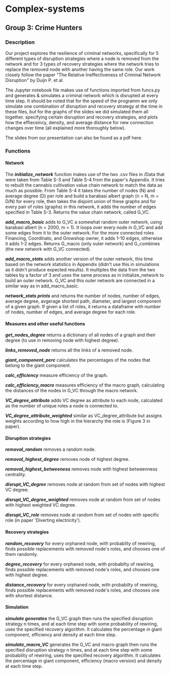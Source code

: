 # Complex-systems

## Group 3: Crime Hunters

### Description

Our project explores the resilience of criminal networks, specifically for 5 different types of disruption strategies where a node is removed from the network and for 3 types of recovery strategies where the network tries to replace the removed node with another having the same role. Our work closely follow the paper "The Relative Ineffectiveness of Criminal Network Disruption" by Duijn P. et al. 

The Jupyter notebook file makes use of functions imported from funcs.py and generates & simulates a criminal network which is disrupted at every time step. It should be noted that for the speed of the programm we only simulate one combination of disruption and recovery strategy at the time in these files, but for the graphs of the slides we did simulated them all together. specifying certain disruption and recovery strategies, and plots how the effieceincy, density, and average distance for new connection changes over time (all explained more thoroughly below). 

The slides from our presentation can also be found as a pdf here.

### Functions

#### Network

The ***initialize_network*** function makes use of the two .csv files in /Data that were taken from Table S-3 and Table S-4 from the paper's Appendix. It tries to rebuilt the cannabis cultivation value chain network to match the data as much as possible. From Table S-4 it takes the number of nodes (N) and average degree (D) per role and build a barabasi albert graph (n = N, m = D/N) for every role, then takes the disjoint union of these graphs and for every pair of roles (graphs) in this network, it adds the number of edges specified in Table S-3. Returns the value chain network, called G_VC.

***add_macro_basic*** adds to G_VC a somewhat random outer network, using barabasi albert (n = 2000, m = 1). It loops over every node in G_VC and add some edges from it to the outer network. For the more connected roles Financing, Coordinato, and Growshop owner, it adds 1-10 edges, otherwise it adds 1-2 edges. Returns G_macro (only outer network) and G_combines (the new network with G_VC connected).

***add_macro_stats*** adds another version of the outer network, this time based on the network statistics in Appendix (didn't use this in simulations as it didn't produce expected results). It multiples the data from the two tables by a factor of 3 and uses the same process as in initialize_network to build an outer network. G_VC and this outer network are connected in a similar way as in add_macro_basic.

***network_stats prints*** and returns the number of nodes, number of edges, average degree, avgerage shortest path, diameter, and largest component of a given graph. If given a list of roles, it returns a dataframe with number of nodes, number of edges, and average degree for each role.

#### Measures and other useful functions

***get_nodes_degree*** returns a dictionary of all nodes of a graph and their degree (to use in removing node with highest degree).

***links_removed_node*** returns all the links of a removed node.

***giant_component_perc*** calculates the percentages of the nodes that belong to the giant component.

***calc_efficiency*** measure efficiency of the graph.

***calc_efficiency_macro*** measures efficiency of the macro graph, calculating the distances of the nodes in G_VC through the macro network.

***VC_degree_attribute*** adds VC degree as attribute to each node, calculated as the number of unique roles a node is connected to.

***VC_degree_attribute_weighted*** similar as VC_degree_attribute but assigns weights according to how high in the hierarchy the role is (Figure 3 in paper).

#### Disruption strategies

***removal_random*** removes a random node.

***removal_highest_degree*** removes node of highest degree.

***removal_highest_betweeness*** removes node with highest betweenness centrality.

***disrupt_VC_degree*** removes node at random from set of nodes with highest VC degree.

***disrupt_VC_degree_weighted*** removes node at random from set of nodes with highest weighted VC degree.

***disrupt_VC_role*** removes node at random from set of nodes with specific role (in paper 'Diverting electricity').

#### Recovery strategies

***random_recovery*** for every orphaned node, with probabilty of rewiring, finds possible replacements with removed node's roles, and chooses one of them randomly.

***degree_recovery*** for every orphaned node, with probabilty of rewiring, finds possible replacements with removed node's roles, and chooses one with highest degree.

***distance_recovery*** for every orphaned node, with probabilty of rewiring, finds possible replacements with removed node's roles, and chooses one with shortest distance.

#### Simulation

***simulate generates*** the G_VC graph then runs the specified disruption strategy n times, and at each time step with some probability of rewiring, uses the specified recovery algorithm. It calculates the percentage in giant component, efficiency and density at each time step.

***simulate_macro_VC*** generates the G_VC and macro graph then runs the specified disruption strategy n times, and at each time step with some probability of rewiring, uses the specified recovery algorithm. It calculates the percentage in giant component, efficiency (macro version) and density at each time step.
